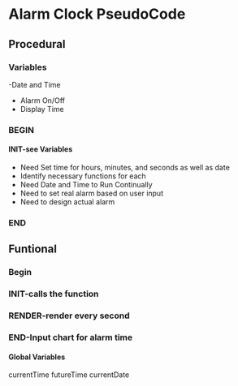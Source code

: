 # Alarm Clock PseudoCode
## Procedural

### Variables
-Date and Time
- Alarm On/Off
- Display Time
### BEGIN
#### INIT-see Variables
* Need Set time for hours, minutes, and seconds as well as date
* Identify necessary functions for each
* Need Date and Time to Run Continually
* Need to set real alarm based on user input
* Need to design actual alarm
### END

## Funtional
### Begin
### INIT-calls the function
### RENDER-render every second
### END-Input chart for alarm time

#### Global Variables
currentTime
futureTime
currentDate


